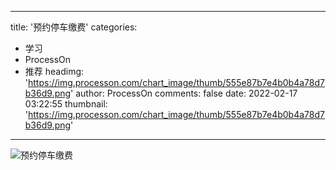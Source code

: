 
---
title: '预约停车缴费'
categories: 
 - 学习
 - ProcessOn
 - 推荐
headimg: 'https://img.processon.com/chart_image/thumb/555e87b7e4b0b4a78d7b36d9.png'
author: ProcessOn
comments: false
date: 2022-02-17 03:22:55
thumbnail: 'https://img.processon.com/chart_image/thumb/555e87b7e4b0b4a78d7b36d9.png'
---

<div>   
<img class="thumb" alt="预约停车缴费" src="https://img.processon.com/chart_image/thumb/555e87b7e4b0b4a78d7b36d9.png" referrerpolicy="no-referrer">
<p></p>  
</div>
            